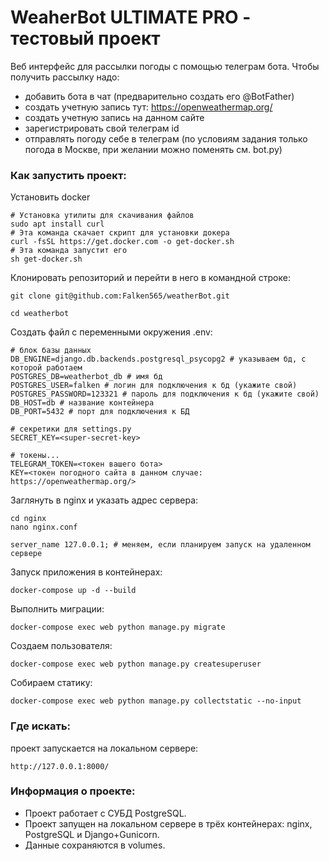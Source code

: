 # WeaherBot ULTIMATE PRO - тестовый проект
Веб интерфейс для рассылки погоды с помощью телеграм бота.
Чтобы получить рассылку надо:
- добавить бота в чат (предварительно создать его @BotFather)
- создать учетную запись тут: https://openweathermap.org/ 
- создать учетную запись на данном сайте
- зарегистрировать свой телеграм id
- отправлять погоду себе в телеграм (по условиям задания только погода в Москве, при желании можно поменять см. bot.py)

### Как запустить проект:

Установить docker
```
# Установка утилиты для скачивания файлов
sudo apt install curl
# Эта команда скачает скрипт для установки докера
curl -fsSL https://get.docker.com -o get-docker.sh
# Эта команда запустит его
sh get-docker.sh
```

Клонировать репозиторий и перейти в него в командной строке:

```
git clone git@github.com:Falken565/weatherBot.git
```

```
cd weatherbot
```

Cоздать файл с переменными окружения .env:

```
# блок базы данных
DB_ENGINE=django.db.backends.postgresql_psycopg2 # указываем бд, с которой работаем
POSTGRES_DB=weatherbot_db # имя бд 
POSTGRES_USER=falken # логин для подключения к бд (укажите свой)
POSTGRES_PASSWORD=123321 # пароль для подключения к бд (укажите свой)
DB_HOST=db # название контейнера
DB_PORT=5432 # порт для подключения к БД

# секретики для settings.py
SECRET_KEY=<super-secret-key>

# токены... 
TELEGRAM_TOKEN=<токен вашего бота>
KEY=<токен погодного сайта в данном случае: https://openweathermap.org/>
```

Заглянуть в nginx и указать адрес сервера:

```
cd nginx
nano nginx.conf

server_name 127.0.0.1; # меняем, если планируем запуск на удаленном сервере
```

Запуск приложения в контейнерах:

```
docker-compose up -d --build
```

Выполнить миграции:

```
docker-compose exec web python manage.py migrate
```

Создаем пользователя:

```
docker-compose exec web python manage.py createsuperuser
```

Собираем статику:

```
docker-compose exec web python manage.py collectstatic --no-input
```


### Где искать:
проект запускается на локальном сервере: 
```
http://127.0.0.1:8000/
```

### Информация о проекте:

- Проект работает с СУБД PostgreSQL.
- Проект запущен на локальном сервере в трёх контейнерах: nginx, PostgreSQL и Django+Gunicorn. 
- Данные сохраняются в volumes.
